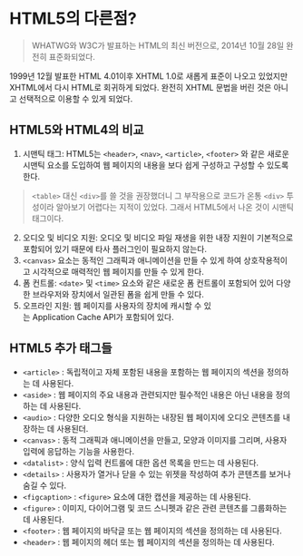 # HTML5의 다른점?
>WHATWG와 W3C가 발표하는 HTML의 최신 버전으로, 2014년 10월 28일 완전히 표준화되었다.

1999년 12월 발표한 HTML 4.01이후 XHTML 1.0로 새롭게 표준이 나오고 있었지만 XHTML에서 다시 HTML로 회귀하게 되었다. 완전히 XHTML 문법을 버린 것은 아니고 선택적으로 이용할 수 있게 되었다.

## HTML5와 HTML4의 비교
1. 시맨틱 태그: HTML5는 `<header>`, `<nav>`, `<article>`, `<footer>` 와 같은 새로운 시맨틱 요소를 도입하여 웹 페이지의 내용을 보다 쉽게 구성하고 구성할 수 있도록 한다.
> `<table>` 대신 `<div>`를 쓸 것을 권장했더니 그 부작용으로 코드가 온통 `<div>` 투성이라 알아보기 어렵다는 지적이 있었다. 그래서 HTML5에서 나온 것이 시맨틱 태그이다.
2. 오디오 및 비디오 지원: 오디오 및 비디오 파일 재생을 위한 내장 지원이 기본적으로 포함되어 있기 때문에 타사 플러그인이 필요하지 않는다.
3. `<canvas>` 요소는 동적인 그래픽과 애니메이션을 만들 수 있게 하여 상호작용적이고 시각적으로 매력적인 웹 페이지를 만들 수 있게 한다.
4. 폼 컨트롤: `<date>` 및 `<time>` 요소와 같은 새로운 폼 컨트롤이 포함되어 있어 다양한 브라우저와 장치에서 일관된 폼을 쉽게 만들 수 있다.
5. 오프라인 지원: 웹 페이지를 사용자의 장치에 캐시할 수 있는 Application Cache API가 포함되어 있다.

## HTML5 추가 태그들
- `<article>` : 독립적이고 자체 포함된 내용을 포함하는 웹 페이지의 섹션을 정의하는 데 사용된다.
- `<aside>` : 웹 페이지의 주요 내용과 관련되지만 필수적인 내용은 아닌 내용을 정의하는 데 사용된다.
- `<audio>` : 다양한 오디오 형식을 지원하는 내장된 웹 페이지에 오디오 콘텐츠를 내장하는 데 사용된더.
- `<canvas>` : 동적 그래픽과 애니메이션을 만들고, 모양과 이미지를 그리며, 사용자 입력에 응답하는 기능을 사용한다.
- `<datalist>` : 양식 입력 컨트롤에 대한 옵션 목록을 만드는 데 사용된다.
- `<details>` : 사용자가 열거나 닫을 수 있는 위젯을 작성하여 추가 콘텐츠를 보거나 숨길 수 있다.
- `<figcaption>` : `<figure>` 요소에 대한 캡션을 제공하는 데 사용된다.
- `<figure>` : 이미지, 다이어그램 및 코드 스니펫과 같은 관련 콘텐츠를 그룹화하는 데 사용된다.
- `<footer>` : 웹 페이지의 바닥글 또는 웹 페이지의 섹션을 정의하는 데 사용된다.
- `<header>` : 웹 페이지의 헤더 또는 웹 페이지의 섹션을 정의하는 데 사용된다.